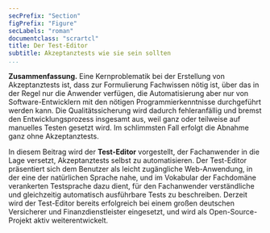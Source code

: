 ```yaml
---
secPrefix: "Section"
figPrefix: "Figure"
secLabels: "roman"
documentclass: "scrartcl"
title: Der Test-Editor
subtitle: Akzeptanztests wie sie sein sollten
...
```


**Zusammenfassung.** Eine Kernproblematik bei der Erstellung von Akzeptanztests ist, dass zur Formulierung Fachwissen nötig ist, über das in der Regel nur die Anwender verfügen, die Automatisierung aber nur von Software-Entwicklern mit den nötigen Programmierkenntnisse durchgeführt werden kann. Die Qualitätssicherung wird dadurch fehleranfällig und bremst den Entwicklungsprozess insgesamt aus, weil ganz oder teilweise auf manuelles Testen gesetzt wird. Im schlimmsten Fall erfolgt die Abnahme ganz ohne Akzeptanztests.

In diesem Beitrag wird der **Test-Editor** vorgestellt, der Fachanwender in die Lage versetzt, Akzeptanztests selbst zu automatisieren. Der Test-Editor präsentiert sich dem Benutzer als leicht zugängliche Web-Anwendung, in der eine der natürlichen Sprache nahe, und im Vokabular der Fachdomäne verankerten Testsprache dazu dient, für den Fachanwender verständliche und gleichzeitig automatisch ausführbare Tests zu beschreiben. Derzeit wird der Test-Editor bereits erfolgreich bei einem großen deutschen Versicherer und Finanzdienstleister eingesetzt, und wird als Open-Source-Projekt aktiv weiterentwickelt.
